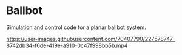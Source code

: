 # Ballbot
Simulation and control code for a planar ballbot system. 


https://user-images.githubusercontent.com/70407790/227578747-8742db34-f6de-419e-a910-0c47f998bb5b.mp4

